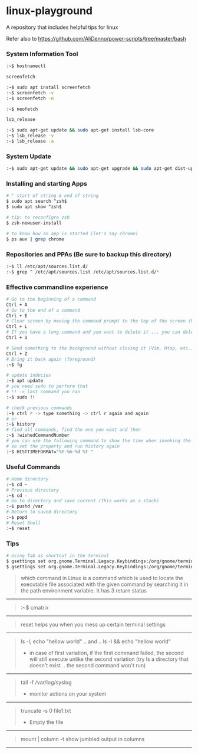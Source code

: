 # linux-playground
A repository that includes helpful tips for linux

Refer also to https://github.com/AliDenno/power-scripts/tree/master/bash

### System Information Tool
```sh
:~$ hostnamectl
```

```sh
screenfetch

:~$ sudo apt install screenfetch
:~$ screenfetch -v
:~$ screenfetch -n

:~$ neofetch
```
  
```sh
lsb_release

:~$ sudo apt-get update && sudo apt-get install lsb-core
:~$ lsb_release -v
:~$ lsb_release -a
```

### System Update
```sh
:~$ sudo apt-get update && sudo apt-get upgrade && sudo apt-get dist-upgrade  && sudo apt autoremove && sudo apt autoclean && sudo apt clean && sudo apt update && sudo apt autoremove -y && sudo apt autoclean && sudo apt full-upgrade -y && sudo apt-get clean && sudo apt-get autoclean && sudo apt-get autoremove
```

### Installing and starting Apps
```sh
# ^ start of string & end of string
$ sudo apt search ^zsh$
$ sudo apt show ^zsh$

# tip: to reconfigre zsh
$ zsh-newuser-install

# to know how an app is started (let's say chrome)
$ ps aux | grep chrome
```

### Repositories and PPAs (Be sure to backup this directory)
```sh
:~$ ll /etc/apt/sources.list.d/
:~$ grep ^ /etc/apt/sources.list /etc/apt/sources.list.d/*
```

### Effective commandline experience
```sh
# Go to the beginning of a command
Ctrl + A
# Go to the end of a command
Ctrl + E
# Clear screen by moving the command prompt to the top of the screen (history still there)
Ctrl + L
# If you have a long command and you want to delete it ... you can delete all on line 
Ctrl + U

# Send something to the background without closing it (Vim, Htop, etc.)
Ctrl + Z
# Bring it back again (foreground)
:~$ fg

# update indecies
:~$ apt update
# you need sudo to perform that
# !! -> last command you ran
:~$ sudo !! 

# check previous commands
:~$ ctrl r -> type something -> ctrl r again and again 
# or
:~$ history
# find all commands, find the one you want and then 
:~$ !wishedCommandNumber
# you can use the following command to show the time when invoking the command above (you can set it permenantly in the ~/.bashrc file)
# so set the property and run history again
:~$ HISTTIMEFORMAT="%Y-%m-%d %T "
```

### Useful Commands
```sh
# Home directory
:~$ cd ~
# Previous directory
:~$ cd -
# Go to directory and save current (This works as a stack)
:~$ pushd /var
# Return to saved directory
:~$ popd
# Reset Shell
:~$ reset
```

### Tips
```sh
# Using Tab as shortcut in the terminal
$ gsettings set org.gnome.Terminal.Legacy.Keybindings:/org/gnome/terminal/legacy/keybindings/ next-tab '<Primary>Tab'
$ gsettings set org.gnome.Terminal.Legacy.Keybindings:/org/gnome/terminal/legacy/keybindings/ prev-tab '<Primary><Shift>Tab'
```

> which command in Linux is a command which is used to locate the executable file associated with the given command by searching it in the path environment variable. It has 3 return status
---
> :~$ cmatrix
---
> reset helps you when you mess up certain terminal settings
---
> ls -l; echo "hellow world" .. and .. ls -l && echo "hellow world" 
> - in case of first variation, if the first command failed, the second will still execute unlike the second variation (try ls a directory that doesn't exist .. the second command won't run)
---
> tail -f /var/log/syslog
> - monitor actions on your system 
---
> truncate -s 0 file1.txt
> - Empty the file 
---
> mount | column -t
> show jumbled output in columns
---
